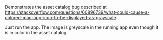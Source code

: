 Demonstrates the asset catalog bug described at https://stackoverflow.com/questions/60896739/what-could-cause-a-colored-mac-app-icon-to-be-displayed-as-grayscale.

Just run the app. The image is greyscale in the running app even though it is in color in the asset catalog.
